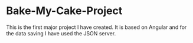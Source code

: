 # Bake-My-Cake-Project
This is the first major project I have created. It is based on Angular and for the data saving I have used the JSON server.
